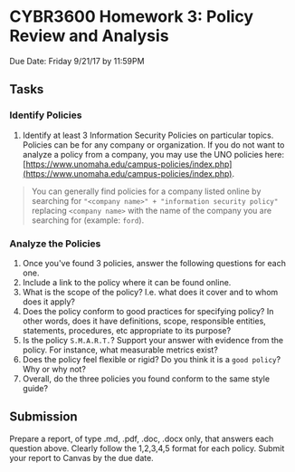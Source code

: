 # CYBR3600 Homework 3: Policy Review and Analysis
Due Date: Friday 9/21/17 by 11:59PM

## Tasks

### Identify Policies
1. Identify at least 3 Information Security Policies on particular topics. Policies can be for any company or organization. If you do not want to analyze a policy from a company, you may use the UNO policies here: [https://www.unomaha.edu/campus-policies/index.php](https://www.unomaha.edu/campus-policies/index.php).

> You can generally find policies for a company listed online by searching for `"<company name>" + "information security policy"` replacing `<company name>` with the name of the company you are searching for (example: `ford`).

### Analyze the Policies
1. Once you've found 3 policies, answer the following questions for each one.
  1. Include a link to the policy where it can be found online.
  2. What is the scope of the policy? I.e. what does it cover and to whom does it apply?
  3. Does the policy conform to good practices for specifying policy? In other words, does it have definitions, scope, responsible entities, statements, procedures, etc appropriate to its purpose?
  4. Is the policy `S.M.A.R.T.`? Support your answer with evidence from the policy. For instance, what measurable metrics exist?
  5. Does the policy feel flexible or rigid? Do you think it is a `good policy`? Why or why not?
2. Overall, do the three policies you found conform to the same style guide?  

## Submission
Prepare a report, of type .md, .pdf, .doc, .docx only, that answers each question above. Clearly follow the 1,2,3,4,5 format for each policy. Submit your report to Canvas by the due date.
